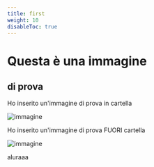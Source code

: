 ```yaml
---
title: first
weight: 10
disableToc: true
---
```



# Questa è una immagine

## di prova

Ho inserito un'immagine di prova in cartella

![immagine](/it/content/01.basics/01.first/images/logoYTsfondo.png)

Ho inserito un'immagine di prova FUORI cartella

![immagine](/it/content/01.basics/01.first/logoYTsfondo.png)

aluraaa

